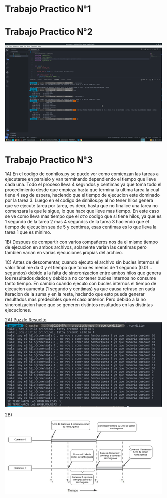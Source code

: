 <h1>Trabajo Practico N°1</h1>



<h1>Trabajo Practico N°2</h1>

<img src="./trabajoPractico2/Screenshot TP2.png">

<h1>Trabajo Practico N°3</h1>

1A)
En el codigo de conhilos.py se puede ver como comienzan las tareas a ejecutarse en paralelo y van terminando dependiendo el tiempo que lleve cada una. Todo el proceso lleva 4 segundos y centimas ya que toma todo el procedimiento desde que empieza hasta que termina la ultima tarea la cual tiene 4 seg de espera, haciendo que el tiempo de ejecucion este dominado por la tarea 3.
  Luego en el codigo de sinhilos.py al no tener hilos genera que se ejecute tarea por tarea, es decir, hasta que no finalice una tarea no comenzara la que le sigue, lo que hace que lleve mas tiempo. En este caso se ve como lleva mas tiempo que el otro codigo que si tiene hilos, ya que es 1 segundo de la tarea 2 mas 4 segundos de la tarea 3 haciendo que el tiempo de ejecucion sea de 5 y centimas, esas centimas es lo que lleva la tarea 1 que es minimo.

1B)
Despues de compartir con varios compañeros nos da el mismo tiempo de ejecucion en ambos archivos, solamente varian las centimas pero tambien varian en varias ejecuciones propias del archivo.

1C)
Antes de descomentar, cuando ejecuto el archivo sin bucles internos el valor final me da 0 y el tiempo que toma es menos de 1 segundo (0.01... segundos) debido a la falta de sincronizacion entre ambos hilos que genera los resultados dados y debido a no contener bucles internos no consume tanto tiempo. 
  En cambio cuando ejecuto con bucles internos el tiempo de ejecucion aumenta (1 segundo y centimas) ya que causa retraso en cada iteracion de la suma y en la resta, haciendo que esto pueda generar resultados mas predecibles que el caso anterior. Pero debido a la no sincronizacion hace que se generen distintos resultados en las distintas ejecuciones.


2A)
<a href="./trabajoPractico3/race_condition/con_race_condition.c">Puzzle Resuelto</a>
<img src="./trabajoPractico3/codigoEjecutado.png">

2B)
<img src="./trabajoPractico3/ASO2024Tp3.jpg">